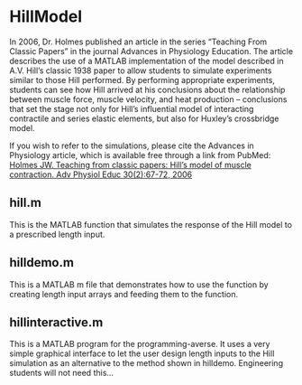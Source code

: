 # HillModel
In 2006, Dr. Holmes published an article in the series “Teaching From Classic Papers” in the journal Advances in Physiology Education. The article describes the use of a MATLAB implementation of the model described in A.V. Hill’s classic 1938 paper to allow students to simulate experiments similar to those Hill performed. By performing appropriate experiments, students can see how Hill arrived at his conclusions about the relationship between muscle force, muscle velocity, and heat production – conclusions that set the stage not only for Hill’s influential model of interacting contractile and series elastic elements, but also for Huxley’s crossbridge model.

If you wish to refer to the simulations, please cite the Advances in Physiology article, which is available free through a link from PubMed: [Holmes JW. Teaching from classic papers: Hill’s model of muscle contraction. Adv Physiol Educ 30(2):67-72, 2006](http://www.ncbi.nlm.nih.gov/pubmed/16709736)

## hill.m
This is the MATLAB function that simulates the response of the Hill model to a prescribed length input.

## hilldemo.m
This is a MATLAB m file that demonstrates how to use the function by creating length input arrays and feeding them to the function.

## hillinteractive.m
This is a MATLAB program for the programming-averse. It uses a very simple graphical interface to let the user design length inputs to the Hill simulation as an alternative to the method shown in hilldemo. Engineering students will not need this...
